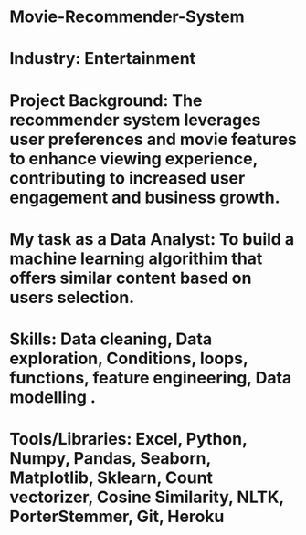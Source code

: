 # Movie-Recommender-System
# Industry: Entertainment
# Project Background: The recommender system leverages user preferences and movie features to enhance viewing experience, contributing to increased user engagement and business growth.
# My task as a Data Analyst: To build a machine learning algorithim that offers similar content based on users selection.
# Skills: Data cleaning, Data exploration, Conditions, loops, functions, feature engineering, Data modelling .
# Tools/Libraries: Excel, Python, Numpy, Pandas, Seaborn, Matplotlib, Sklearn, Count vectorizer, Cosine Similarity, NLTK, PorterStemmer, Git, Heroku
